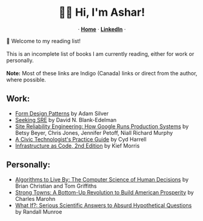 <p align="center">
  <h1 align="center">👋🏽 Hi, I'm Ashar!</h1>
  <p align="center">
     &middot;
  <a href="https://github.com/asharahmed"><strong>Home</strong></a>
  &middot;
    <a href="https://www.linkedin.com/in/asharsahmed/"><strong>LinkedIn</strong></a> 
  &middot;
  </p>
  📖 Welcome to my reading list! 
  <br><br>
  This is an incomplete list of books I am currently reading, either for work or personally.
  <br><br>
  <b>Note:</b> Most of these links are Indigo (Canada) links or direct from the author, where possible. 
  
  <h2>Work: </h2>
  <ul>
  <li><a href="https://www.smashingmagazine.com/printed-books/form-design-patterns/">Form Design Patterns</a> by Adam Silver</li>
  <li><a href="https://www.oreilly.com/library/view/seeking-sre/9781491978856/">Seeking SRE</a> by David N. Blank-Edelman</li>
  <li><a href="https://sre.google/books/">Site Reliability Engineering: How Google Runs Production Systems</a> by Betsy Beyer, Chris Jones, Jennifer Petoff, Niall Richard Murphy</li>
  <li><a href="https://cydharrell.com/book/">A Civic Technologist's Practice Guide</a> by Cyd Harrell</li>
  <li><a href="https://www.chapters.indigo.ca/en-ca/books/infrastructure-as-code/9781098114671-item.html">Infrastructure as Code, 2nd Edition</a> by Kief Morris</li>
  </ul>
  
   <h2>Personally: </h2>
   <ul>
   <li><a href="https://www.chapters.indigo.ca/en-ca/books/algorithms-to-live-by-the/9780143191612-item.html">Algorithms to Live By: The Computer Science of Human Decisions</a> by Brian Christian and Tom Griffiths</li>
   <li><a href="https://www.chapters.indigo.ca/en-ca/books/strong-towns-a-bottom-up/9781119564812-item.html">Strong Towns: A Bottom-Up Revolution to Build American Prosperity</a> by Charles Marohn</li>
  <li><a href="https://www.chapters.indigo.ca/en-ca/books/what-if-serious-scientific-answers/9780544272996-item.html">What If?: Serious Scientific Answers to Absurd Hypothetical Questions</a> by Randall Munroe</li>
  </ul>

  
</p>
